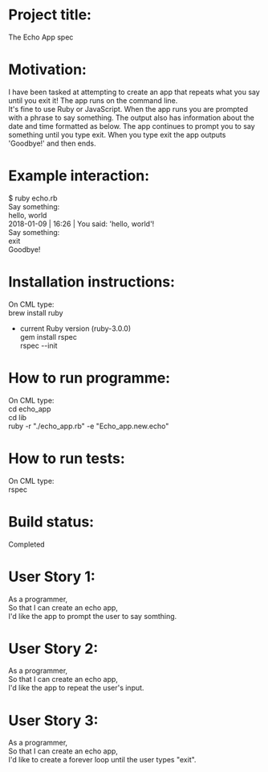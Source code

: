 # Project title: <br />
The Echo App spec

# Motivation: <br />
I have been tasked at attempting to create an app that repeats what you say until you exit it! The app runs on the command line. <br />
It's fine to use Ruby or JavaScript. When the app runs you are prompted with a phrase to say something. The output also has information about the date and time formatted as below. The app continues to prompt you to say something until you type exit. When you type exit the app outputs 'Goodbye!' and then ends.

# Example interaction: <br />
$ ruby echo.rb <br />
Say something: <br />
hello, world <br />
2018-01-09 | 16:26 | You said: 'hello, world'! <br />
Say something: <br />
exit <br />
Goodbye! <br />

# Installation instructions: <br />
On CML type: <br />
brew install ruby <br />
- current Ruby version (ruby-3.0.0) <br />
gem install rspec <br />
rspec --init <br />

# How to run programme: <br />
On CML type: <br />
cd echo_app <br />
cd lib <br />
ruby -r "./echo_app.rb" -e "Echo_app.new.echo" <br />

# How to run tests: <br />
On CML type: <br />
rspec <br />

# Build status: <br />
Completed <br />

# User Story 1: <br />
As a programmer, <br />
So that I can create an echo app, <br />
I'd like the app to prompt the user to say somthing. <br />

# User Story 2:
As a programmer, <br />
So that I can create an echo app, <br />
I'd like the app to repeat the user's input. <br />

# User Story 3:
As a programmer, <br />
So that I can create an echo app, <br />
I'd like to create a forever loop until the user types "exit". <br />


